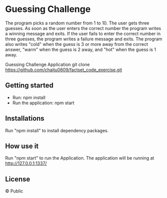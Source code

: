 # Guessing Challenge
The program picks a random number from 1 to 10. The user gets three guesses. As soon as the user enters the correct number the program writes a winning message and exits. If the user fails to enter the correct number in three guesses, the program writes a failure message and exits. The program also writes "cold" when the guess is 3 or more away from the correct answer, "warm" when the guess is 2 away, and "hot" when the guess is 1 away.

Guessing Challenge Application
git clone  https://github.com/chaitu0609/factset_code_exercise.git

## Getting started

- Run: npm install
- Run the application: npm start

## Installations

Run "npm install" to install dependency packages.

## How use it
Run "npm start" to run the Application. The application will be running at http://127.0.0.1:1337/

## License

 © Public
